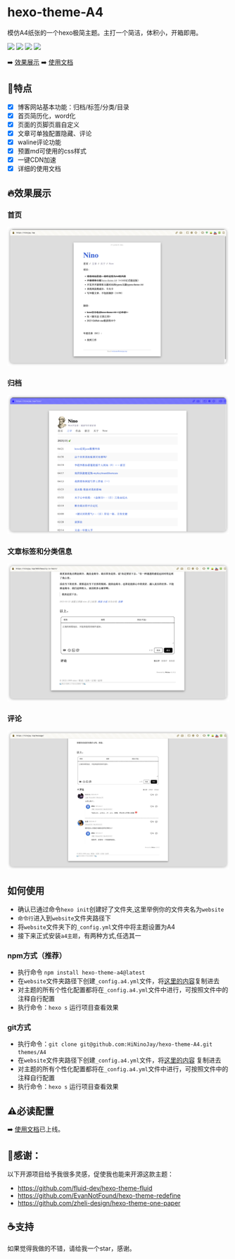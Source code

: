 # hexo-theme-A4
模仿A4纸张的一个hexo极简主题。主打一个简洁，体积小，开箱即用。

[![](https://img.shields.io/npm/v/hexo-theme-a4?label=VERSION&logo=npm&style=for-the-badge)]()
[![](https://img.shields.io/npm/v/hexo?color=blue&label=hexo&logo=hexo&style=for-the-badge)](https://hexo.io/zh-cn/index.html)
[![](https://img.shields.io/node/v/hexo?style=for-the-badge)](https://nodejs.org/en)
[![](https://img.shields.io/npm/dw/hexo-theme-a4?logo=npm&style=for-the-badge)](https://www.npmjs.com/package/hexo-theme-a4)



➡️ [效果展示](https://ninojay.top)
➡️ [使用文档](https://doc.ninojay.top)


## 🏹️特点

- [x] 博客网站基本功能：归档/标签/分类/目录
- [x] 首页简历化，word化
- [x] 页面的页脚页眉自定义
- [x] 文章可单独配置隐藏、评论
- [x] waline评论功能
- [x] 预置md可使用的css样式
- [x] 一键CDN加速
- [x] 详细的使用文档

## 🔥效果展示
### 首页

![](/source/img/index.png)

### 归档

![](/source/img/archive.png)

### 文章标签和分类信息

![](/source/img/tags&&categories.png)

### 评论

![](/source/img/comment.png)

## 如何使用

- 确认已通过命令`hexo init`创建好了文件夹,这里举例你的文件夹名为`website`
- `命令行`进入到`website`文件夹路径下
- 将`website`文件夹下的`_config.yml`文件中将主题设置为A4
- 接下来正式安装`a4主题`，有两种方式,任选其一

### npm方式（推荐）
- 执行命令 `npm install hexo-theme-a4@latest`
- 在`website`文件夹路径下创建`_config.a4.yml`文件，将[这里的内容](https://github.com/HiNinoJay/hexo-theme-A4/blob/main/_config.yml)复制进去
- 对主题的所有个性化配置都将在`_config.a4.yml`文件中进行，可按照文件中的注释自行配置
- 执行命令：`hexo s` 运行项目查看效果

### git方式
- 执行命令：`git clone git@github.com:HiNinoJay/hexo-theme-A4.git themes/A4`
- 在`website`文件夹路径下创建`_config.a4.yml`文件，将[这里的内容](https://github.com/HiNinoJay/hexo-theme-A4/blob/main/_config.yml) 复制进去
- 对主题的所有个性化配置都将在`_config.a4.yml`文件中进行，可按照文件中的注释自行配置
- 执行命令：`hexo s` 运行项目查看效果

## ⚠️必读配置
➡️ [使用文档](https://doc.ninojay.top)已上线。


## 🍺感谢：
以下开源项目给予我很多灵感，促使我也能来开源这款主题：
- https://github.com/fluid-dev/hexo-theme-fluid
- https://github.com/EvanNotFound/hexo-theme-redefine
- https://github.com/zheli-design/hexo-theme-one-paper


## ☕️支持

如果觉得我做的不错，请给我一个star，感谢。

